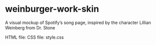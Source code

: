 # weinburger-work-skin
A visual mockup of Spotify’s song page, inspired by the character Lillian Weinberg from Dr. Stone

HTML file: 
CSS file: style.css
